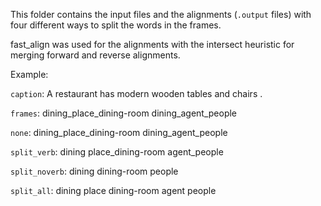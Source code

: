 This folder contains the input files and the alignments (`.output` files) with four different ways to split the words in the frames.

fast_align was used for the alignments with the intersect heuristic for merging forward and reverse alignments.

Example:

`caption`: A restaurant has modern wooden tables and chairs .

`frames`: dining_place_dining-room	dining_agent_people


`none`: dining_place_dining-room	dining_agent_people

`split_verb`: dining place_dining-room agent_people

`split_noverb`: dining dining-room people

`split_all`: dining place dining-room agent people
